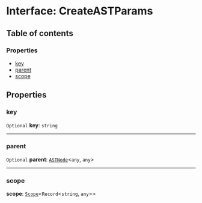 # Interface: CreateASTParams

## Table of contents

### Properties

* [key](/en/auto-docs/variable-plugin/interfaces/CreateASTParams.md#key)
* [parent](/en/auto-docs/variable-plugin/interfaces/CreateASTParams.md#parent)
* [scope](/en/auto-docs/variable-plugin/interfaces/CreateASTParams.md#scope)

## Properties

### key

`Optional` **key**: `string`

***

### parent

`Optional` **parent**: [`ASTNode`](/en/auto-docs/variable-plugin/classes/ASTNode.md)<`any`, `any`>

***

### scope

**scope**: [`Scope`](/en/auto-docs/variable-plugin/classes/Scope.md)<`Record`<`string`, `any`>>
